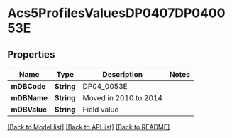 # Acs5ProfilesValuesDP0407DP040053E

## Properties
Name | Type | Description | Notes
------------ | ------------- | ------------- | -------------
**mDBCode** | **String** | DP04_0053E | 
**mDBName** | **String** | Moved in 2010 to 2014 | 
**mDBValue** | **String** | Field value | 

[[Back to Model list]](../README.md#documentation-for-models) [[Back to API list]](../README.md#documentation-for-api-endpoints) [[Back to README]](../README.md)


